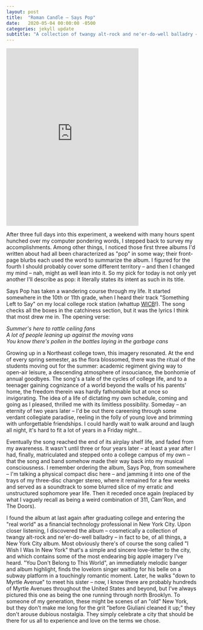 ```yaml
---
layout: post
title:  "Roman Candle – Says Pop"
date:   2020-05-04 00:00:00 -0500
categories: jekyll update
subtitle: "A collection of twangy alt-rock and ne'er-do-well balladry – and sleeper NYC album – that's wandered in and out of my life."
---
```

<iframe style="border: 0; width: 350px; height: 470px;" src="https://bandcamp.com/EmbeddedPlayer/album=47314268/size=large/bgcol=ffffff/linkcol=0687f5/tracklist=false/transparent=true/" seamless><a href="https://romancandle.bandcamp.com/album/says-pop">SAYS POP by Roman Candle</a></iframe>

After three full days into this experiment, a weekend with many hours spent hunched over my computer pondering words, I stepped back to survey my accomplishments. Among other things, I noticed those first three albums I'd written about had all been characterized as "pop" in some way; their front-page blurbs each used the word to summarize the album. I figured for the fourth I should probably cover some different territory – and then I changed my mind – nah, might as well lean into it. So my pick for today is not only yet another I'll describe as pop: it literally states its intent as such in its title.

Says Pop has taken a wandering course through my life. It started somewhere in the 10th or 11th grade, when I heard their track "Something Left to Say" on my local college rock station (whattup [WICB](https://wicb.org/)!). The song checks all the boxes in the catchiness section, but it was the lyrics I think that most drew me in. The opening verse:

_Summer's here to rattle ceiling fans<br>
A lot of people leaning up against the moving vans<br>
You know there's pollen in the bottles laying in the garbage cans_

Growing up in a Northeast college town, this imagery resonated. At the end of every spring semester, as the flora blossomed, there was the ritual of the students moving out for the summer: academic regiment giving way to open-air leisure, a descending atmosphere of insouciance, the bonhomie of annual goodbyes. The song's a tale of the cycles of college life, and to a teenager gaining cognizance of a world beyond the walls of his parents' home, the freedom therein was hardly fathomable but at once so invigorating. The idea of a life of dictating my own schedule, coming and going as I pleased, thrilled me with its limitless possibility. Someday – an eternity of two years later – I'd be out there careening through some verdant collegiate paradise, reeling in the folly of young love and brimming with unforgettable friendships. I could hardly wait to walk around and laugh all night, it's hard to fit a lot of years in a Friday night...

Eventually the song reached the end of its airplay shelf life, and faded from my awareness. It wasn't until three or four years later – at least a year after I had, finally, matriculated and stepped onto a college campus of my own – that the song and band somehow made their way back into my musical consciousness. I remember ordering the album, Says Pop, from somewhere – I'm talking a physical compact disc here – and jamming it into one of the trays of my three-disc changer stereo, where it remained for a few weeks and served as a soundtrack to some blurred slice of my erratic and unstructured sophomore year life. Then it receded once again (replaced by what I vaguely recall as being a weird combination of 311, Cam'Ron, and The Doors).

I found the album at last again after graduating college and entering the "real world" as a financial technology professional in New York City. Upon closer listening, I discovered the album – cosmetically a collection of twangy alt-rock and ne'er-do-well balladry – in fact to be, of all things, a New York City album. Most obviously there's of course the song called "I Wish I Was In New York" that's a simple and sincere love-letter to the city, and which contains some of the most endearing big apple imagery I've heard. "You Don't Belong to This World", an immediately melodic banger and album highlight, finds the lovelorn singer waiting for his belle on a subway platform in a touchingly romantic moment. Later, he walks "down to Myrtle Avenue" to meet his sister – now, I know there are probably hundreds of Myrtle Avenues throughout the United States and beyond, but I've always pictured this one as being the one running through north Brooklyn. To someone of my generation, these might be scenes of an "old" New York, but they don't make me long for the grit "before Giuliani cleaned it up;" they don't arouse dubious nostalgia. They simply celebrate a city that should be there for us all to experience and love on the terms we chose.